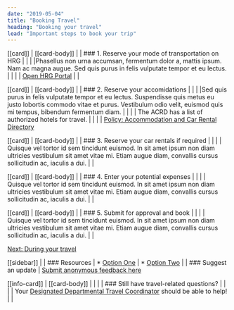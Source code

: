 ```yaml
---
date: "2019-05-04"
title: "Booking Travel"
heading: "Booking your travel"
lead: "Important steps to book your trip"
---
```


<div classname="fullClass">

[[card]]
| [[card-body]]
| | ### 1. Reserve your mode of transportation on HRG
| |
| |Phasellus non urna accumsan, fermentum dolor a, mattis ipsum. Nam ac magna augue. Sed quis purus in felis vulputate tempor et eu lectus.
| |
| | [Open HRG Portal](/)
| |

[[card]]
| [[card-body]]
| | ### 2. Reserve your accomidations
| |
| |Sed quis purus in felis vulputate tempor et eu lectus. Suspendisse quis metus eu justo lobortis commodo vitae et purus. Vestibulum odio velit, euismod quis mi tempus, bibendum fermentum diam.
| |
| | The ACRD has a list of authorized hotels for travel.
| |
| | [Policy: Accommodation and Car Rental Directory](http://rehelv-acrd.tpsgc-pwgsc.gc.ca/acrds/index-eng.aspx)

[[card]]
| [[card-body]]
| | ### 3. Reserve your car rentals if required
| |
| | Quisque vel tortor id sem tincidunt euismod. In sit amet ipsum non diam ultricies vestibulum sit amet vitae mi. Etiam augue diam, convallis cursus sollicitudin ac, iaculis a dui.
| |

[[card]]
| [[card-body]]
| | ### 4. Enter your potential expenses
| |
| | Quisque vel tortor id sem tincidunt euismod. In sit amet ipsum non diam ultricies vestibulum sit amet vitae mi. Etiam augue diam, convallis cursus sollicitudin ac, iaculis a dui.
| |

[[card]]
| [[card-body]]
| | ### 5. Submit for approval and book
| |
| | Quisque vel tortor id sem tincidunt euismod. In sit amet ipsum non diam ultricies vestibulum sit amet vitae mi. Etiam augue diam, convallis cursus sollicitudin ac, iaculis a dui.
| |

[Next: During your travel](./during)

</div>

<div className="splitClass">

[[sidebar]]
|
| ### Resources
| * [Option One](/)
| * [Option Two](/)
|
| ### Suggest an update
| [Submit anonymous feedback here](https://docs.google.com/forms/d/e/1FAIpQLSf9y3VY3ADLpQ4kQLGvOo4cIdEEi5Hs3en-0lWRc4wQeTRheg/viewform)

[[info-card]]
| [[card-body]]
| |
| | ### Still have travel-related questions?
| |
| | Your [Designated Departmental Travel Coordinator](https://www.tbs-sct.gc.ca/ap/list-liste/dtc-cmv-eng.asp) should be able to help!
| |

</div>